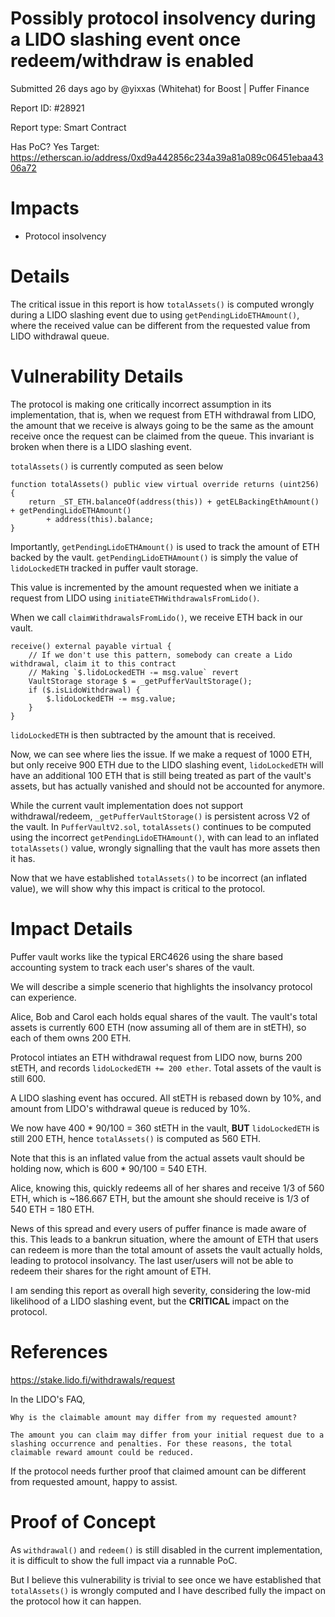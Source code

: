 # Possibly protocol insolvency during a LIDO slashing event once redeem/withdraw is enabled

Submitted 26 days ago by @yixxas (Whitehat) for Boost | Puffer Finance

Report ID: #28921

Report type: Smart Contract

Has PoC? Yes
Target: https://etherscan.io/address/0xd9a442856c234a39a81a089c06451ebaa4306a72

# Impacts
- Protocol insolvency
  
# Details

The critical issue in this report is how `totalAssets()` is computed wrongly during a LIDO slashing event due to using `getPendingLidoETHAmount()`, where the received value can be different from the requested value from LIDO withdrawal queue.

# Vulnerability Details

The protocol is making one critically incorrect assumption in its implementation, that is, when we request from ETH withdrawal from LIDO, the amount that we receive is always going to be the same as the amount receive once the request can be claimed from the queue. This invariant is broken when there is a LIDO slashing event.

`totalAssets()` is currently computed as seen below

```
function totalAssets() public view virtual override returns (uint256) {
	return _ST_ETH.balanceOf(address(this)) + getELBackingEthAmount() + getPendingLidoETHAmount()
		+ address(this).balance;
}
```

Importantly, `getPendingLidoETHAmount()` is used to track the amount of ETH backed by the vault. `getPendingLidoETHAmount()` is simply the value of `lidoLockedETH` tracked in puffer vault storage.

This value is incremented by the amount requested when we initiate a request from LIDO using `initiateETHWithdrawalsFromLido()`.

When we call `claimWithdrawalsFromLido()`, we receive ETH back in our vault.

```
receive() external payable virtual {
	// If we don't use this pattern, somebody can create a Lido withdrawal, claim it to this contract
	// Making `$.lidoLockedETH -= msg.value` revert
	VaultStorage storage $ = _getPufferVaultStorage();
	if ($.isLidoWithdrawal) {
		$.lidoLockedETH -= msg.value;
	}
}
```

`lidoLockedETH` is then subtracted by the amount that is received.

Now, we can see where lies the issue. If we make a request of 1000 ETH, but only receive 900 ETH due to the LIDO slashing event, `lidoLockedETH` will have an additional 100 ETH that is still being treated as part of the vault's assets, but has actually vanished and should not be accounted for anymore.

While the current vault implementation does not support withdrawal/redeem, `_getPufferVaultStorage()` is persistent across V2 of the vault. In `PufferVaultV2.sol`, `totalAssets()` continues to be computed using the incorrect `getPendingLidoETHAmount()`, with can lead to an inflated `totalAssets()` value, wrongly signalling that the vault has more assets then it has.

Now that we have established `totalAssets()` to be incorrect (an inflated value), we will show why this impact is critical to the protocol.

# Impact Details

Puffer vault works like the typical ERC4626 using the share based accounting system to track each user's shares of the vault.

We will describe a simple scenerio that highlights the insolvancy protocol can experience.

Alice, Bob and Carol each holds equal shares of the vault. The vault's total assets is currently 600 ETH (now assuming all of them are in stETH), so each of them owns 200 ETH.

Protocol intiates an ETH withdrawal request from LIDO now, burns 200 stETH, and records `lidoLockedETH += 200 ether`. Total assets of the vault is still 600.

A LIDO slashing event has occured. All stETH is rebased down by 10%, and amount from LIDO's withdrawal queue is reduced by 10%.

We now have 400 * 90/100 = 360 stETH in the vault, **BUT** `lidoLockedETH` is still 200 ETH, hence `totalAssets()` is computed as 560 ETH.

Note that this is an inflated value from the actual assets vault should be holding now, which is 600 * 90/100 = 540 ETH.

Alice, knowing this, quickly redeems all of her shares and receive 1/3 of 560 ETH, which is ~186.667 ETH, but the amount she should receive is 1/3 of 540 ETH = 180 ETH.

News of this spread and every users of puffer finance is made aware of this. This leads to a bankrun situation, where the amount of ETH that users can redeem is more than the total amount of assets the vault actually holds, leading to protocol insolvancy. The last user/users will not be able to redeem their shares for the right amount of ETH.

I am sending this report as overall high severity, considering the low-mid likelihood of a LIDO slashing event, but the **CRITICAL** impact on the protocol.

# References

https://stake.lido.fi/withdrawals/request

In the LIDO's FAQ,

```
Why is the claimable amount may differ from my requested amount?

The amount you can claim may differ from your initial request due to a slashing occurrence and penalties. For these reasons, the total claimable reward amount could be reduced.
```

If the protocol needs further proof that claimed amount can be different from requested amount, happy to assist.

# Proof of Concept

As `withdrawal()` and `redeem()` is still disabled in the current implementation, it is difficult to show the full impact via a runnable PoC.

But I believe this vulnerability is trivial to see once we have established that `totalAssets()` is wrongly computed and I have described fully the impact on the protocol how it can happen.
